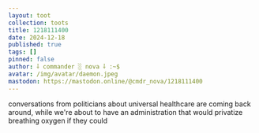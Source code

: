 ```yaml
---
layout: toot
collection: toots
title: 1218111400
date: 2024-12-18
published: true
tags: []
pinned: false
author: ⸸ commander ░ nova ⸸ :~$
avatar: /img/avatar/daemon.jpeg
mastodon: https://mastodon.online/@cmdr_nova/1218111400
---
```


conversations from politicians about universal healthcare are coming back around, while we're about to have an administration that would privatize breathing oxygen if they could
